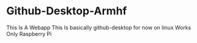 # Github-Desktop-Armhf
This Is A Webapp This Is basically github-desktop for now on linux Works Only Raspberry Pi
